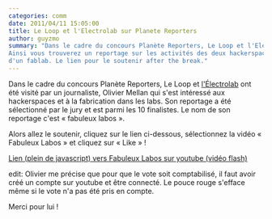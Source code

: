 ```yaml
---
categories: comm
date: 2011/04/11 15:05:00
title: Le Loop et l'Electrolab sur Planete Reporters
author: guyzmo
summary: "Dans le cadre du concours Planète Reporters, Le Loop et l'Electrolab ont reçu la visite de journalistes.
Ainsi vous trouverez un reportage sur les activités des deux hackerspaces et plus particulièrement sur les activités
d'un fablab. Le lien pour le soutenir after the break."
---
```


Dans le cadre du concours Planète Reporters, Le Loop et [l'Électrolab](http://www.electrolab.fr/2011/05/06/our-hackerspace-on-planet-reporter/) ont été visité par un journaliste,
Olivier Mellan qui s'est intéressé aux hackerspaces et à la fabrication dans les labs. Son reportage a
été sélectionné par le jury et est parmi les 10 finalistes. Le nom de son reportage c'est « fabuleux labos ».

Alors allez le soutenir, cliquez sur le lien ci-dessous, sélectionnez la vidéo « Fabuleux Labos » et cliquez sur « Like » !

[Lien (plein de javascript) vers Fabuleux Labos sur youtube (vidéo flash)](http://www.gmodules.com/gadgets/ifr?url=http://www.google.com/reviews/polls/v2/contest/user/planetereporter/gadgetfw.xml&lang=fr&lang=en&hl=en_US#)

edit: Olivier me précise que pour que le vote soit comptabilisé, il faut avoir créé un compte sur youtube et être connecté.
Le pouce rouge s'efface même si le vote n'a pas été pris en compte.

Merci pour lui !

